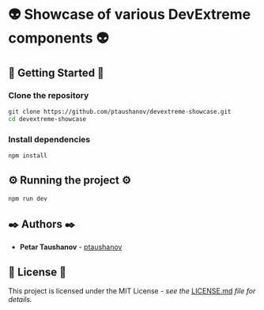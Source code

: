 # 👽 Showcase of various DevExtreme components 👽

## 🚀 Getting Started 🚀

### Clone the repository

```bash
git clone https://github.com/ptaushanov/devextreme-showcase.git
cd devextreme-showcase
```

### Install dependencies

```bash
npm install
```

## ⚙️ Running the project ⚙️

```bash
npm run dev
```

## ✒️ Authors ✒️

- **Petar Taushanov** - [ptaushanov](https://github.com/ptaushanov)

## 📝 License 📝

This project is licensed under the MIT License - _see the_
[LICENSE.md](https://github.com/ptaushanov/devextreme-showcase/blob/master/LICENSE)
_file for details._
